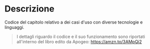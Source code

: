 # Descrizione

Codice del capitolo relativo a dei casi d'uso con diverse tecnologie e linguaggi.

> I dettagli riguardo il codice e il suo funzionamento sono riportati all'interno del libro edito da Apogeo: 
> https://amzn.to/3AMpQj2
